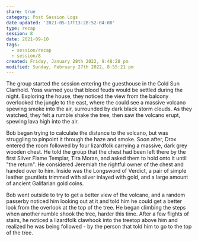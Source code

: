 ```yaml
---
share: true
category: Post Session Logs
date updated: '2021-05-17T13:28:52-04:00'
type: recap
session: 8
date: 2021-09-10
tags:
  - session/recap
  - session/8
created: Friday, January 28th 2022, 9:48:28 pm
modified: Sunday, February 27th 2022, 8:55:21 pm
---
```


The group started the session entering the guesthouse in the Cold Sun Clanhold. Yoss warned you that blood feuds would be settled during the night. Exploring the house, they noticed the view from the balcony overlooked the jungle to the east, where the could see a massive volcano spewing smoke into the air, surrounded by dark black storm clouds. As they watched, they felt a rumble shake the tree, then saw the volcano erupt, spewing lava high into the air.

Bob began trying to calculate the distance to the volcano, but was struggling to pinpoint it through the haze and smoke. Soon after, Drox entered the room followed by four lizardfolk carrying a massive, dark grey wooden chest. He told the group that the chest had been left there by the first Silver Flame Templar, Tira Moran, and asked them to hold onto it until "the return". He considered Jeremiah the rightful owner of the chest and handed over to him. Inside was the Longsword of Verdict, a pair of simple leather gauntlets trimmed with silver inlayed with gold, and a large amount of ancient Galifarian gold coins.

Bob went outside to try to get a better view of the volcano, and a random passerby noticed him looking out at it and told him he could get a better look from the overlook at the top of the tree. He began climbing the steps when another rumble shook the tree, harder this time. After a few flights of stairs, he noticed a lizardfolk clawhook into the treetop above him and realized he was being followed - by the person that told him to go to the top of the tree.
